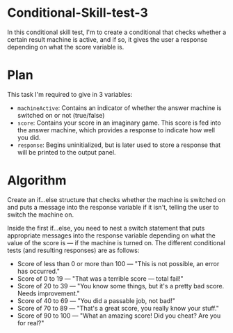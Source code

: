 # Conditional-Skill-test-3
In this conditional skill test, I'm to create a conditional that checks whether a certain result machine is active, and if so, it gives the user a response depending on what the score variable is.
# Plan
This task I'm required to give in 3 variables:
- `machineActive`: Contains an indicator of whether the answer machine is switched on or not (true/false)
- `score`: Contains your score in an imaginary game. This score is fed into the answer machine, which provides a response to indicate how well you did.
- `response`: Begins uninitialized, but is later used to store a response that will be printed to the output panel.
# Algorithm
 Create an if...else structure that checks whether the machine is switched on and puts a message into the response variable if it isn't, telling the user to switch the machine on.

Inside the first if...else, you need to nest a switch statement that puts appropriate messages into the response variable depending on what the value of the score is — if the machine is turned on. The different conditional tests (and resulting responses) are as follows:

- Score of less than 0 or more than 100 — "This is not possible, an error has occurred."
- Score of 0 to 19 — "That was a terrible score — total fail!"
- Score of 20 to 39 — "You know some things, but it\'s a pretty bad score. Needs improvement."
- Score of 40 to 69 — "You did a passable job, not bad!"
- Score of 70 to 89 — "That\'s a great score, you really know your stuff."
- Score of 90 to 100 — "What an amazing score! Did you cheat? Are you for real?"
